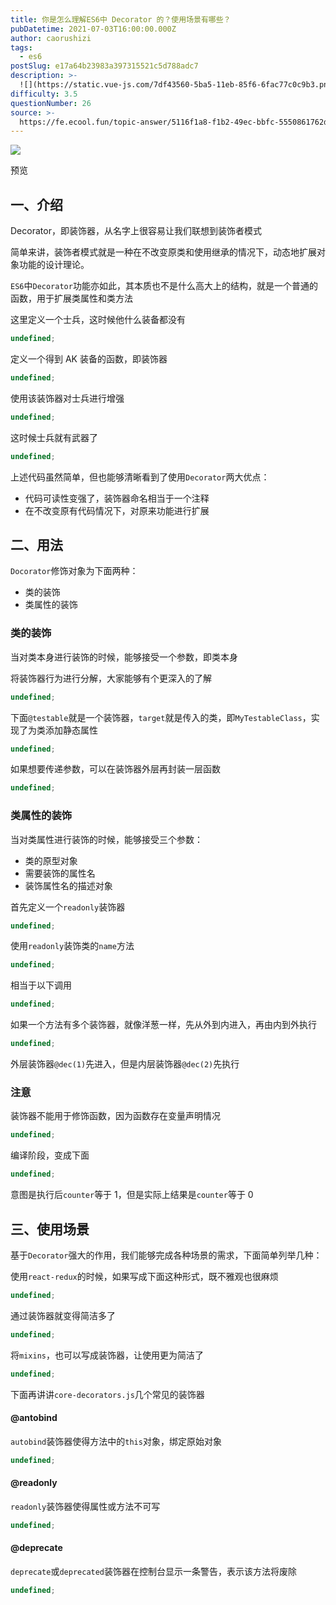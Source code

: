 ```yaml
---
title: 你是怎么理解ES6中 Decorator 的？使用场景有哪些？
pubDatetime: 2021-07-03T16:00:00.000Z
author: caorushizi
tags:
  - es6
postSlug: e17a64b23983a397315521c5d788adc7
description: >-
  ![](https://static.vue-js.com/7df43560-5ba5-11eb-85f6-6fac77c0c9b3.png)预览一、介绍----Decorator，即装饰器，从名字上
difficulty: 3.5
questionNumber: 26
source: >-
  https://fe.ecool.fun/topic-answer/5116f1a8-f1b2-49ec-bbfc-5550861762da?orderBy=updateTime&order=desc&tagId=24
---
```


![](https://static.vue-js.com/7df43560-5ba5-11eb-85f6-6fac77c0c9b3.png)

预览

## 一、介绍

Decorator，即装饰器，从名字上很容易让我们联想到装饰者模式

简单来讲，装饰者模式就是一种在不改变原类和使用继承的情况下，动态地扩展对象功能的设计理论。

`ES6`中`Decorator`功能亦如此，其本质也不是什么高大上的结构，就是一个普通的函数，用于扩展类属性和类方法

这里定义一个士兵，这时候他什么装备都没有

```typescript
undefined;
```

定义一个得到 AK 装备的函数，即装饰器

```typescript
undefined;
```

使用该装饰器对士兵进行增强

```typescript
undefined;
```

这时候士兵就有武器了

```typescript
undefined;
```

上述代码虽然简单，但也能够清晰看到了使用`Decorator`两大优点：

- 代码可读性变强了，装饰器命名相当于一个注释
- 在不改变原有代码情况下，对原来功能进行扩展

## 二、用法

`Docorator`修饰对象为下面两种：

- 类的装饰
- 类属性的装饰

### 类的装饰

当对类本身进行装饰的时候，能够接受一个参数，即类本身

将装饰器行为进行分解，大家能够有个更深入的了解

```typescript
undefined;
```

下面`@testable`就是一个装饰器，`target`就是传入的类，即`MyTestableClass`，实现了为类添加静态属性

```typescript
undefined;
```

如果想要传递参数，可以在装饰器外层再封装一层函数

```typescript
undefined;
```

### 类属性的装饰

当对类属性进行装饰的时候，能够接受三个参数：

- 类的原型对象
- 需要装饰的属性名
- 装饰属性名的描述对象

首先定义一个`readonly`装饰器

```typescript
undefined;
```

使用`readonly`装饰类的`name`方法

```typescript
undefined;
```

相当于以下调用

```typescript
undefined;
```

如果一个方法有多个装饰器，就像洋葱一样，先从外到内进入，再由内到外执行

```typescript
undefined;
```

外层装饰器`@dec(1)`先进入，但是内层装饰器`@dec(2)`先执行

### 注意

装饰器不能用于修饰函数，因为函数存在变量声明情况

```typescript
undefined;
```

编译阶段，变成下面

```typescript
undefined;
```

意图是执行后`counter`等于 1，但是实际上结果是`counter`等于 0

## 三、使用场景

基于`Decorator`强大的作用，我们能够完成各种场景的需求，下面简单列举几种：

使用`react-redux`的时候，如果写成下面这种形式，既不雅观也很麻烦

```typescript
undefined;
```

通过装饰器就变得简洁多了

```typescript
undefined;
```

将`mixins`，也可以写成装饰器，让使用更为简洁了

```typescript
undefined;
```

下面再讲讲`core-decorators.js`几个常见的装饰器

#### @antobind

`autobind`装饰器使得方法中的`this`对象，绑定原始对象

```typescript
undefined;
```

#### @readonly

`readonly`装饰器使得属性或方法不可写

```typescript
undefined;
```

#### @deprecate

`deprecate`或`deprecated`装饰器在控制台显示一条警告，表示该方法将废除

```typescript
undefined;
```
